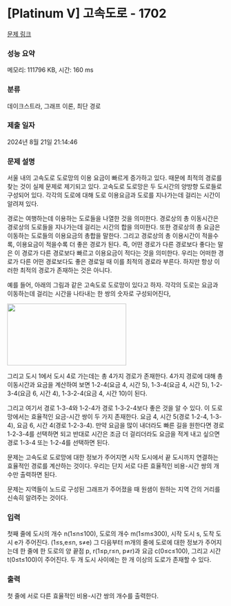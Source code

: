 # [Platinum V] 고속도로 - 1702 

[문제 링크](https://www.acmicpc.net/problem/1702) 

### 성능 요약

메모리: 111796 KB, 시간: 160 ms

### 분류

데이크스트라, 그래프 이론, 최단 경로

### 제출 일자

2024년 8월 21일 21:14:46

### 문제 설명

<p>서울 내의 고속도로 도로망의 이용 요금이 빠르게 증가하고 있다. 때문에 최적의 경로를 찾는 것이 실제 문제로 제기되고 있다. 고속도로 도로망은 두 도시간의 양방향 도로들로 구성되어 있다. 각각의 도로에 대해 도로 이용요금과 도로를 지나가는데 걸리는 시간이 알려져 있다.</p>

<p>경로는 여행하는데 이용하는 도로들을 나열한 것을 의미한다. 경로상의 총 이동시간은 경로상의 도로들을 지나가는데 걸리는 시간의 합을 의미한다. 또한 경로상의 총 요금은 이동하는 도로들의 이용요금의 총합을 말한다. 그리고 경로상의 총 이용시간이 적을수록, 이용요금이 적을수록 더 좋은 경로가 된다. 즉, 어떤 경로가 다른 경로보다 좋다는 말은 이 경로가 다른 경로보다 빠르고 이용요금이 적다는 것을 의미한다. 우리는 어떠한 경로가 다른 어떤 경로보다도 좋은 경로일 때 이를 최적의 경로라 부른다. 하지만 항상 이러한 최적의 경로가 존재하는 것은 아니다.</p>

<p>예를 들어, 아래의 그림과 같은 고속도로 도로망이 있다고 하자. 각각의 도로는 요금과 이동하는데 걸리는 시간을 나타내는 한 쌍의 숫자로 구성되어진다,</p>

<p><img alt="" src="https://www.acmicpc.net/JudgeOnline/upload/201005/gragra.PNG" style="height:143px; width:276px"></p>

<p>그리고 도시 1에서 도시 4로 가는데는 총 4가지 경로가 존재한다. 4가지 경로에 대해 총 이동시간과 요금을 계산하여 보면 1-2-4(요금 4, 시간 5), 1-3-4(요금 4, 시간 5), 1-2-3-4(요금 6, 시간 4), 1-3-2-4(요금 4, 시간 10)이 된다.</p>

<p>그리고 여기서 경로 1-3-4와 1-2-4가 경로 1-3-2-4보다 좋은 것을 알 수 있다. 이 도로망에서는 효율적인 요금-시간 쌍이 두 가지 존재한다. 요금 4, 시간 5(경로 1-2-4, 1-3-4), 요금 6, 시간 4(경로 1-2-3-4). 만약 요금을 많이 내더라도 빠른 길을 원한다면 경로 1-2-3-4를 선택하면 되고 반대로 시간은 조금 더 걸리더라도 요금을 적게 내고 싶으면 경로 1-3-4 또는 1-2-4를 선택하면 된다.</p>

<p>문제는 고속도로 도로망에 대한 정보가 주어지면 시작 도시에서 끝 도시까지 연결하는 효율적인 경로를 계산하는 것이다. 우리는 단지 서로 다른 효율적인 비용-시간 쌍의 개수만 출력하면 된다.</p>

<p>문제는 지역들이 노드로 구성된 그래프가 주어졌을 때 원샘이 원하는 지역 간의 거리를 신속히 알려주는 것이다.</p>

### 입력 

 <p>첫째 줄에 도시의 개수 n(1≤n≤100), 도로의 개수 m(1≤m≤300), 시작 도시 s, 도착 도시 e가 주어진다. (1≤s,e≤n, s≠e) 그 다음부터 m개의 줄에 도로에 대한 정보가 주어지는데 한 줄에 한 도로의 양 끝점 p, r(1≤p,r≤n, p≠r)과 요금 c(0≤c≤100), 그리고 시간 t(0≤t≤100)이 주어진다. 두 개 도시 사이에는 한 개 이상의 도로가 존재할 수 있다.</p>

### 출력 

 <p>첫 줄에 서로 다른 효율적인 비용-시간 쌍의 개수를 출력한다.</p>

